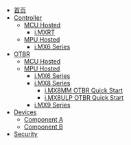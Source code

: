 <!-- docs/_sidebar.md -->


- [首页](/)
- [Controller](/)
  - [MCU Hosted	](/)
    - [i.MXRT](/)
  - [MPU Hosted](/)
    - [i.MX6 Series](/)
- [OTBR](/)
  - [MCU Hosted	](/)
  - [MPU Hosted](/)
    - [i.MX6 Series](/)
    - [i.MX8 Series](/)
        - [i.MX8MM OTBR Quick Start]()
        - [i.MX8ULP OTBR Quick Start]()
    - [i.MX9 Series](/)
- [Devices](/)
  - [Component A](/)
  - [Component B](/)
- [Security](/)